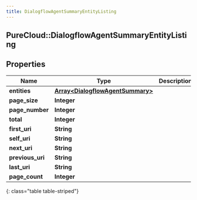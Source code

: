 ```yaml
---
title: DialogflowAgentSummaryEntityListing
---
```

## PureCloud::DialogflowAgentSummaryEntityListing

## Properties

|Name | Type | Description | Notes|
|------------ | ------------- | ------------- | -------------|
| **entities** | [**Array&lt;DialogflowAgentSummary&gt;**](DialogflowAgentSummary.html) |  | [optional] |
| **page_size** | **Integer** |  | [optional] |
| **page_number** | **Integer** |  | [optional] |
| **total** | **Integer** |  | [optional] |
| **first_uri** | **String** |  | [optional] |
| **self_uri** | **String** |  | [optional] |
| **next_uri** | **String** |  | [optional] |
| **previous_uri** | **String** |  | [optional] |
| **last_uri** | **String** |  | [optional] |
| **page_count** | **Integer** |  | [optional] |
{: class="table table-striped"}


